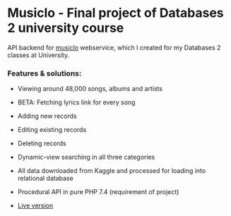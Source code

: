 # Musiclo - Final project of Databases 2 university course

API backend for [musiclo](https://wierzba.wzks.uj.edu.pl/~19_mytych/projekt/music-database/) webservice, which I created for my Databases 2 classes at University.

### Features & solutions:
* Viewing around 48,000 songs, albums and artists
* BETA: Fetching lyrics link for every song
* Adding new records
* Editing existing records
* Deleting records
* Dynamic-view searching in all three categories
* All data downloaded from Kaggle and processed for loading into relational database
* Procedural API in pure PHP 7.4 (requirement of project)

* [Live version](https://wierzba.wzks.uj.edu.pl/~19_mytych/projekt/music-database/)




